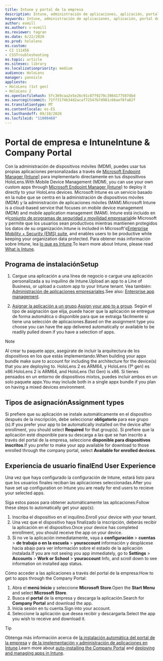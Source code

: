 ```yaml
---
title: Intune y portal de la empresa
description: Intune, administración de aplicaciones, aplicación, portal de la empresa, portal
keywords: Intune, administración de aplicaciones, aplicación, portal de la empresa, portal, hololens
author: evmill
ms.author: v-evmill
ms.reviewer: tagran
ms.date: 6/22/2020
ms.prod: hololens
ms.custom:
- CI 111456
- CSSTroubleshooting
ms.topic: article
ms.sitesec: library
ms.localizationpriority: medium
audience: HoloLens
manager: yannisle
appliesto:
- HoloLens (1st gen)
- HoloLens 2
ms.openlocfilehash: 5fc369caa2e5e26c91c07f9270c3984177507dbd
ms.sourcegitcommit: 72ff3174b34d2acaf72547b7d981c66aef8fa82f
ms.translationtype: MT
ms.contentlocale: es-ES
ms.lasthandoff: 09/10/2020
ms.locfileid: "11009468"
---
```

# <span data-ttu-id="3539e-104">Portal de empresa e Intune</span><span class="sxs-lookup"><span data-stu-id="3539e-104">Intune & Company Portal</span></span>

<span data-ttu-id="3539e-105">Con la administración de dispositivos móviles (MDM), puedes usar tus propias aplicaciones personalizadas a través de [Microsoft Endpoint Manager (Intune)](https://docs.microsoft.com/intune/windows-holographic-for-business) para implementarlo directamente en tus dispositivos HoloLens.</span><span class="sxs-lookup"><span data-stu-id="3539e-105">With Mobile Device Management (MDM), you can use your own custom apps through [Microsoft Endpoint Manager (Intune)](https://docs.microsoft.com/intune/windows-holographic-for-business) to deploy it directly to your HoloLens devices.</span></span> <span data-ttu-id="3539e-106">Microsoft Intune es un servicio basado en la nube que se centra en la administración de dispositivos móviles (MDM) y la administración de aplicaciones móviles (MAM).</span><span class="sxs-lookup"><span data-stu-id="3539e-106">Microsoft Intune is a cloud-based service that focuses on mobile device management (MDM) and mobile application management (MAM).</span></span> <span data-ttu-id="3539e-107">Intune está incluido en el[conjunto de programas de seguridad y movilidad empresarial](https://www.microsoft.com/microsoft-365/enterprise-mobility-security)de Microsoft y permite que los usuarios sean productivos mientras mantienen protegidos los datos de su organización.</span><span class="sxs-lookup"><span data-stu-id="3539e-107">Intune is included in Microsoft's[Enterprise Mobility + Security (EMS) suite](https://www.microsoft.com/microsoft-365/enterprise-mobility-security), and enables users to be productive while keeping your organization data protected.</span></span> <span data-ttu-id="3539e-108">Para obtener más información sobre Intune, lea [lo que es Intune](https://docs.microsoft.com/mem/intune/fundamentals/what-is-intune).</span><span class="sxs-lookup"><span data-stu-id="3539e-108">To learn more about Intune, please read [What is Intune](https://docs.microsoft.com/mem/intune/fundamentals/what-is-intune).</span></span>

## <span data-ttu-id="3539e-109">Programa de instalación</span><span class="sxs-lookup"><span data-stu-id="3539e-109">Setup</span></span>

1. <span data-ttu-id="3539e-110">Cargue una aplicación a una línea de negocio o cargue una aplicación personalizada a su inquilino de Intune.</span><span class="sxs-lookup"><span data-stu-id="3539e-110">Upload an app to a Line of Business, or upload a custom app to your Intune tenant.</span></span> <span data-ttu-id="3539e-111">Vea también: [Administración de aplicaciones empresariales](https://docs.microsoft.com/windows/client-management/mdm/enterprise-app-management).</span><span class="sxs-lookup"><span data-stu-id="3539e-111">See also: [Enterprise app management](https://docs.microsoft.com/windows/client-management/mdm/enterprise-app-management).</span></span>

2. <span data-ttu-id="3539e-112">[Asignar la aplicación a un grupo](https://docs.microsoft.com/mem/intune/apps/apps-deploy).</span><span class="sxs-lookup"><span data-stu-id="3539e-112">[Assign your app to a group](https://docs.microsoft.com/mem/intune/apps/apps-deploy).</span></span> <span data-ttu-id="3539e-113">Según el tipo de asignación que elija, puede hacer que la aplicación se entregue de forma automática o disponible para que se extraiga fácilmente si tiene una selección de aplicaciones.</span><span class="sxs-lookup"><span data-stu-id="3539e-113">Based on the assignment type you choose you can have the app delivered automatically or available to be readily pulled down if you have a selection of apps.</span></span> 

> [!NOTE] 
> <span data-ttu-id="3539e-114">Al crear tu paquete appx, asegúrate de incluir la arquitectura de los dispositivos en los que estás implementando.</span><span class="sxs-lookup"><span data-stu-id="3539e-114">When building your appx bundle make sure to account for including the architecture for the device(s) that you are deploying to.</span></span> <span data-ttu-id="3539e-115">HoloLens 2 es ARM64, y HoloLens (1º gen) es x86.</span><span class="sxs-lookup"><span data-stu-id="3539e-115">HoloLens 2 is ARM64, and HoloLens (1st Gen) is x86.</span></span> <span data-ttu-id="3539e-116">Si tienes pensados en un entorno de dispositivos mixtos, puedes incluir ambos en un solo paquete appx.</span><span class="sxs-lookup"><span data-stu-id="3539e-116">You may include both in a single appx bundle if you plan on having a mixed devices environment.</span></span>

## <span data-ttu-id="3539e-117">Tipos de asignación</span><span class="sxs-lookup"><span data-stu-id="3539e-117">Assignment types</span></span>

<span data-ttu-id="3539e-118">Si prefiere que su aplicación se instale automáticamente en el dispositivo después de la inscripción, debe seleccionar **obligatorio** para ese grupo (s).</span><span class="sxs-lookup"><span data-stu-id="3539e-118">If you prefer your app to be automatically installed on the device after enrollment, you should select **Required** for that group(s).</span></span>
<span data-ttu-id="3539e-119">Si prefiere que la aplicación esté disponible para su descarga a las que se han inscrito a través del portal de la empresa, seleccione **disponible para dispositivos inscritos**.</span><span class="sxs-lookup"><span data-stu-id="3539e-119">If you prefer to make your app available for download to those enrolled through the company portal, select **Available for enrolled devices**.</span></span>


## <span data-ttu-id="3539e-120">Experiencia de usuario final</span><span class="sxs-lookup"><span data-stu-id="3539e-120">End User Experience</span></span>

<span data-ttu-id="3539e-121">Una vez que haya configurado la configuración de Intune, estará listo para que los usuarios finales reciban las aplicaciones seleccionadas.</span><span class="sxs-lookup"><span data-stu-id="3539e-121">After you have set up configuration on Intune you are ready for end users to recieve your selected apps.</span></span>

<span data-ttu-id="3539e-122">Siga estos pasos para obtener automáticamente las aplicaciones:</span><span class="sxs-lookup"><span data-stu-id="3539e-122">Follow these steps to automatically get your app(s):</span></span>
1. <span data-ttu-id="3539e-123">Inscriba el dispositivo en el inquilino.</span><span class="sxs-lookup"><span data-stu-id="3539e-123">Enroll your device with your tenant.</span></span> 
2. <span data-ttu-id="3539e-124">Una vez que el dispositivo haya finalizado la inscripción, deberás recibir la aplicación en el dispositivo.</span><span class="sxs-lookup"><span data-stu-id="3539e-124">Once your device has completed enrollment, you should receive the app on your device.</span></span> 
3. <span data-ttu-id="3539e-125">Si no ve la aplicación inmediatamente, vaya a **configuración**  >  **cuentas**  >  **de trabajo o en la escuela**  >  **youraccount** información y desplácese hacia abajo para ver información sobre el estado de la aplicación instalada.</span><span class="sxs-lookup"><span data-stu-id="3539e-125">If you are not seeing you app immediately, go to **Settings** > **Accounts** > **Work or School** > **youraccount** Info, and scroll down to see information on installed app status.</span></span>

<span data-ttu-id="3539e-126">Cómo acceder a las aplicaciones a través del portal de la empresa:</span><span class="sxs-lookup"><span data-stu-id="3539e-126">How to get to apps through the Company Portal:</span></span>
1. <span data-ttu-id="3539e-127">Abra el **menú Inicio** y seleccione **Microsoft Store**.</span><span class="sxs-lookup"><span data-stu-id="3539e-127">Open the **Start Menu** and select **Microsoft Store**.</span></span> 
2. <span data-ttu-id="3539e-128">Busca el **portal** de la empresa y descarga la aplicación.</span><span class="sxs-lookup"><span data-stu-id="3539e-128">Search for **Company Portal** and download the app.</span></span>
3. <span data-ttu-id="3539e-129">Inicia sesión en tu cuenta.</span><span class="sxs-lookup"><span data-stu-id="3539e-129">Sign into your account.</span></span>
4. <span data-ttu-id="3539e-130">Seleccione la aplicación que desea recibir y descargarla.</span><span class="sxs-lookup"><span data-stu-id="3539e-130">Select the app you wish to receive and download it.</span></span>

> [!Tip]
> <span data-ttu-id="3539e-131">Obtenga más información acerca de [la instalación automática del portal de la empresa](https://docs.microsoft.com/mem/intune/apps/company-portal-app) y [de la implementación y administración de aplicaciones en Intune](https://docs.microsoft.com/mem/intune/fundamentals/windows-holographic-for-business#deploy-and-manage-apps).</span><span class="sxs-lookup"><span data-stu-id="3539e-131">Learn more about [auto-installing the Company Portal](https://docs.microsoft.com/mem/intune/apps/company-portal-app) and [deploying and managing apps in Intune](https://docs.microsoft.com/mem/intune/fundamentals/windows-holographic-for-business#deploy-and-manage-apps).</span></span>
